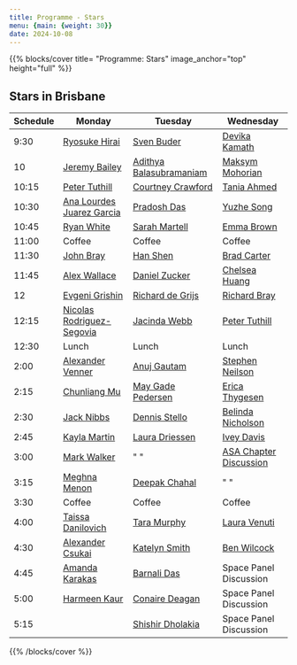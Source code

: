 ```yaml
---
title: Programme - Stars
menu: {main: {weight: 30}}
date: 2024-10-08
---
```

{{% blocks/cover title= "Programme: Stars" image_anchor="top" height="full" %}}
## Stars in Brisbane

| Schedule | Monday | Tuesday | Wednesday |
| -------- | ---------------- | ---------------- | ---------------- |
| 9:30 | [Ryosuke Hirai](speakers/ryosuke-hirai/_index.md) | [Sven Buder](speakers/sven-buder/_index.md) | [Devika Kamath](speakers/devika-kamath/_index.md) |
| 10 | [Jeremy Bailey](speakers/jeremy-bailey/_index.md) | [Adithya Balasubramaniam](speakers/adithya-balasubramaniam/_index.md) | [Maksym Mohorian](speakers/maksym-mohorian/_index.md) |
| 10:15 | [Peter Tuthill](speakers/peter-tuthill/_index.md) | [Courtney Crawford](speakers/courtney-crawford/_index.md) | [Tania Ahmed](speakers/tania-ahmed/_index.md) |
| 10:30 | [Ana Lourdes Juarez Garcia](speakers/ana-lourdes-juarez-garcia/_index.md) | [Pradosh Das](speakers/pradosh-das/_index.md) | [Yuzhe Song](speakers/yuzhe-song/_index.md) |
| 10:45 | [Ryan White](speakers/ryan-white/_index.md) | [Sarah Martell](speakers/sarah-martell/_index.md) | [Emma Brown](speakers/emma-brown/_index.md) |
| 11:00 | Coffee | Coffee | Coffee |
| 11:30 | [John Bray](speakers/john-bray/_index.md) | [Han Shen](speakers/han-shen/_index.md)  | [Brad Carter](speakers/brad-carter/_index.md) |
| 11:45 | [Alex Wallace](speakers/alex-wallace/_index.md) | [Daniel Zucker](speakers/daniel-zucker/_index.md) |[Chelsea Huang](speakers/chelsea-huang/_index.md) |
| 12 | [Evgeni Grishin](speakers/evgeni-grishin/_index.md) | [Richard de Grijs](speakers/richard-de-grijs/_index.md) | [Richard Bray](speakers/richard-bray/_index.md) |
| 12:15 | [Nicolas Rodriguez-Segovia](speakers/nicolas-rodriguez-segovia/_index.md) | [Jacinda Webb](speakers/jacinda-webb/_index.md) | [Peter Tuthill](speakers/peter-tuthill/_index.md) |
| 12:30 | Lunch | Lunch | Lunch |
| 2:00 | [Alexander Venner](speakers/alexander-venner/_index.md) | [Anuj Gautam](speakers/anuj-gautam/_index.md) | [Stephen Neilson](speakers/stephen-neilson/_index.md) |
| 2:15 | [Chunliang Mu](speakers/chunliang-mu/_index.md) | [May Gade Pedersen](speakers/may-gade-pedersen/_index.md) | [Erica Thygesen](speakers/erica-thygesen/_index.md) |
| 2:30 | [Jack Nibbs](speakers/jack-nibbs/_index.md) | [Dennis Stello](speakers/dennis-stello/_index.md) | [Belinda Nicholson](speakers/tara-murphy/_index.md) |
| 2:45 | [Kayla Martin](speakers/kayla-martin/_index.md) | [Laura Driessen](speakers/laura-driessen/_index.md) | [Ivey Davis](speakers/ivey-davis/_index.md) |
| 3:00 | [Mark Walker](speakers/mark-walker/_index.md) | "  "| [ASA Chapter Discussion](speakers/asa-chapter/_index.md) |
| 3:15 | [Meghna Menon](speakers/meghna-menon/_index.md) | [Deepak Chahal](speakers/deepak-chahal/_index.md) | " " |
| 3:30 | Coffee | Coffee | Coffee |
| 4:00 |  [Taissa Danilovich](speakers/taissa-danilovich/_index.md)| [Tara Murphy](speakers/tara-murphy/_index.md) | [Laura Venuti](speakers/laura-venuti/_index.md) |
| 4:30 | [Alexander Csukai](speakers/alexander-csukai/_index.md) | [Katelyn Smith](speakers/katelyn-smith/_index.md) | [Ben Wilcock](speakers/ben-wilcock/_index.md)|
| 4:45 | [Amanda Karakas](speakers/amanda-karakas/_index.md) | [Barnali Das](speakers/barnali-das/_index.md) | Space Panel Discussion|
| 5:00 | [Harmeen Kaur](speakers/harmeen-kaur/_index.md) | [Conaire Deagan](speakers/conaire-deagan/_index.md) | Space Panel Discussion|
| 5:15 |  | [Shishir Dholakia](speakers/shishir-dholakia/_index.md) | Space Panel Discussion|

{{% /blocks/cover %}}